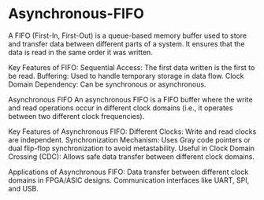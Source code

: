 # Asynchronous-FIFO
A FIFO (First-In, First-Out) is a queue-based memory buffer used to store and transfer data between different parts of a system. It ensures that the data is read in the same order it was written.

Key Features of FIFO:
Sequential Access: The first data written is the first to be read.
Buffering: Used to handle temporary storage in data flow.
Clock Domain Dependency: Can be synchronous or asynchronous.

Asynchronous FIFO
An asynchronous FIFO is a FIFO buffer where the write and read operations occur in different clock domains (i.e., it operates between two different clock frequencies).

Key Features of Asynchronous FIFO:
Different Clocks: Write and read clocks are independent.
Synchronization Mechanism: Uses Gray code pointers or dual flip-flop synchronization to avoid metastability.
Useful in Clock Domain Crossing (CDC): Allows safe data transfer between different clock domains.

Applications of Asynchronous FIFO:
Data transfer between different clock domains in FPGA/ASIC designs.
Communication interfaces like UART, SPI, and USB.
